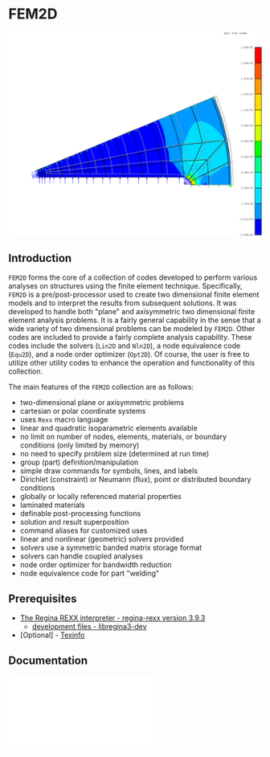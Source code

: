 # FEM2D

![intro](fem2d-srm4seg.png)

## Introduction

`FEM2D` forms the core of a collection of codes developed to perform
various analyses on structures using the finite element technique.
Specifically, `FEM2D` is a pre/post-processor used to create two
dimensional finite element models and to interpret the results from
subsequent solutions.  It was developed to handle both "plane" and
axisymmetric two dimensional finite element analysis problems.  It is a
fairly general capability in the sense that a wide variety of two
dimensional problems can be modeled by `FEM2D`.  Other codes are
included to provide a fairly complete analysis capability.  These codes
include the solvers (`Lin2D` and `Nln2D`), a node equivalence
code (`Equ2D`), and a node order optimizer (`Opt2D`).  Of 
course, the user is free to utilize other utility codes to enhance the
operation and functionality of this collection.

The main features of the `FEM2D` collection are as follows:

* two-dimensional plane or axisymmetric problems
* cartesian or polar coordinate systems
* uses `Rexx` macro language
* linear and quadratic isoparametric elements available
* no limit on number of nodes, elements, materials, or boundary conditions (only limited by memory)
* no need to specify problem size (determined at run time)
* group (part) definition/manipulation
* simple draw commands for symbols, lines, and labels
* Dirichlet (constraint) or Neumann (flux), point or distributed boundary conditions
* globally or locally referenced material properties
* laminated materials
* definable post-processing functions
* solution and result superposition
* command aliases for customized uses
* linear and nonlinear (geometric) solvers provided
* solvers use a symmetric banded matrix storage format
* solvers can handle coupled analyses
* node order optimizer for bandwidth reduction
* node equivalence code for part "welding"

## Prerequisites

* [The Regina REXX interpreter - regina-rexx version 3.9.3](https://sourceforge.net/projects/regina-rexx/files/regina-rexx/3.9.3/)
  * [development files - libregina3-dev](https://sourceforge.net/projects/regina-rexx/files/regina-rexx/3.9.3/)
* [Optional] - [Texinfo](https://www.gnu.org/software/texinfo/)

## Documentation

![User Guide](fem2d.pdf)
